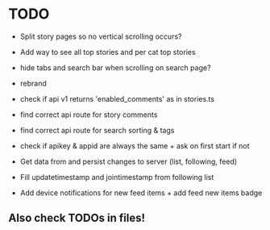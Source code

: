 # TODO

 - Split story pages so no vertical scrolling occurs?
 - Add way to see all top stories and per cat top stories
 - hide tabs and search bar when scrolling on search page?
 - rebrand
 - check if api v1 returns 'enabled_comments' as in stories.ts

 - find correct api route for story comments
 - find correct api route for search sorting & tags
 - check if apikey & appid are always the same + ask on first start if not

 - Get data from and persist changes to server (list, following, feed)
 - Fill updatetimestamp and jointimestamp from following list
 - Add device notifications for new feed items + add feed new items badge

## Also check TODOs in files!